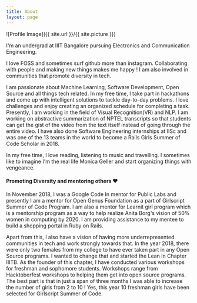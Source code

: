 ```yaml
---
title: About
layout: page
---
```

![Profile Image]({{ site.url }}/{{ site.picture }})
<p>I'm an undergrad at IIIT Bangalore pursuing Electronics and Communication Engineering. </p>
<p>I love FOSS and sometimes surf github more than instagram. Collaborating with people and making new things makes me happy ! I am also involved in communities that promote diversity in tech.</p><p> I am passionate about Machine Learning, Software Development, Open Source and all things tech related. In my free time, I take part in hackathons and come up with intelligent solutions to tackle day-to-day problems. I love challenges and enjoy creating an organized schedule for completing a task.
Presently, I am working in the field of Visual Recognition(VR) and NLP. I am working on abstractive summarization of NPTEL transcripts so that students can get the gist of the video from the text itself instead of going through the entire video. 
I have also done Software Engineering internships at IISc and was one of the 13 teams in the world to become a Rails Girls Summer of Code Scholar in 2018.</p>

<p> In my free time, I love reading, listening to music and travelling. I sometimes like to imagine I'm the real life Monica Geller and start organizing things with vengeance. </p>

#### Promoting Diversity and mentoring others :heart:


In November 2018, I was a Google Code In mentor for Public Labs and presently I am a mentor for Open Genus Foundation as a part of Girlscript Summer of Code Program.  I am also a mentor for Learnit girl program which is a mentorship program as a way to help realize Anita Borg's vision of 50% women in computing by 2020. I am providing assistance to my mentee to build a shopping portal in Ruby on Rails.

Apart from this, I also have a vision of having more underrepresented communities in tech and work strongly towards that. In the year 2018, there were only two females from my college to have ever taken part in any Open Source programs. I wanted to change that and started the Lean In Chapter IIITB. As the founder of this chapter, I have conducted various workshops for freshman and sophomore students. Workshops range from Hacktoberfest workshops to helping them get into open source programs. The best part is that in just a span of three months I was able to increase the number of girls from 2 to 10 ! Yes, this year 10 freshman girls have been selected for Girlscript Summer of Code. 
